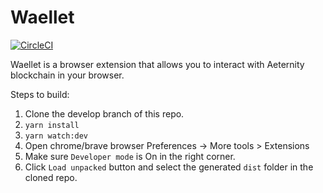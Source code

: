 # Waellet

[![CircleCI](https://circleci.com/gh/waellet/waellet/tree/master.svg?style=svg)](https://circleci.com/gh/waellet/waellet/tree/master)

Waellet is a browser extension that allows you to interact with Aeternity blockchain in your browser.

Steps to build:

1. Clone the develop branch of this repo.
2. `yarn install`
3. `yarn watch:dev`
4. Open chrome/brave browser Preferences -> More tools > Extensions
5. Make sure `Developer mode` is On in the right corner.
6. Click `Load unpacked` button and select the generated `dist` folder in the cloned repo.
